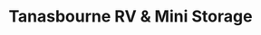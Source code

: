 ---
title: "Tanasbourne RV & Mini Storage"
url: /hillsboro/tanasbourne-rv-and-mini-storage/
shop: storage rental
---